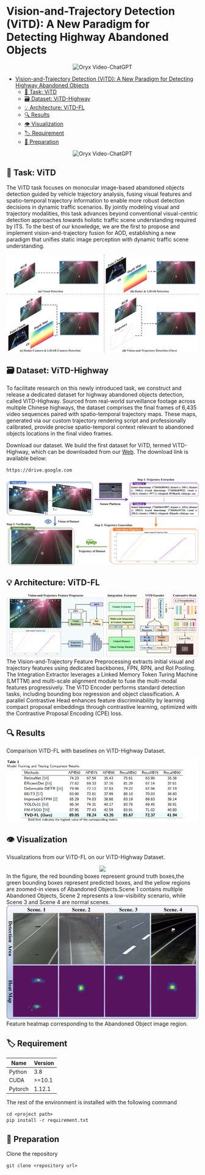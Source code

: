 # Vision-and-Trajectory Detection (ViTD): A New Paradigm for Detecting Highway Abandoned Objects

<p align="center">
    <img src="https://i.imgur.com/waxVImv.png" alt="Oryx Video-ChatGPT">
</p>

- [Vision-and-Trajectory Detection (ViTD): A New Paradigm for Detecting Highway Abandoned Objects](#vision-and-trajectory-detection-vitd-a-new-paradigm-for-detecting-highway-abandoned-objects)
  - [💬 Task: ViTD](#-task-vitd)
  - [🗃️ Dataset: ViTD-Highway](#️-dataset-vitd-highway)
  - [💡 Architecture: ViTD-FL](#-architecture-vitd-fl)
  - [🔍 Results](#-results)
  - [👁️ Visualization](#️-visualization)
  - [🏷️ Requirement](#️-requirement)
  - [📄 Preparation](#-preparation)

<p align="center">
    <img src="https://i.imgur.com/waxVImv.png" alt="Oryx Video-ChatGPT">
</p>

## 💬 Task: ViTD

The ViTD task focuses on monocular image-based abandoned objects detection guided by vehicle trajectory analysis, fusing visual features and spatio-temporal trajectory information to enable more robust detection decisions in dynamic traffic scenarios. By jointly modeling visual and trajectory modalities, this task advances beyond conventional visual-centric detection approaches towards holistic traffic scene understanding required by ITS. To the best of our knowledge, we are the first to propose and implement vision-and-trajectory fusion for AOD, establishing a new paradigm that unifies static image perception with dynamic traffic scene understanding.

<div align="center">
  <img src="images/ViTD.png"/>
</div>

## 🗃️ Dataset: ViTD-Highway
To facilitate research on this newly introduced task, we construct and release a dedicated dataset for highway abandoned objects detection, called ViTD-Highway. Sourced from real-world surveillance footage across multiple Chinese highways, the dataset comprises the final frames of 6,435 video sequences paired with spatio-temporal trajectory maps. These maps, generated via our custom trajectory rendering script and professionally calibrated, provide precise spatio-temporal context relevant to abandoned objects locations in the final video frames. 

Download our dataset. We build the first dataset for ViTD, termed ViTD-Highway, which can be downloaded from our [Web](https://www.baidu.com). The download link is available below:
```
https://drive.google.com
```

<div align="center">
  <img src="images/ViTD-Highway.png"/>
</div>


## 💡 Architecture: ViTD-FL

<div align="center">
  <img src="images/ViTD-FL.png"/>
</div>
The Vision-and-Trajectory Feature Preprocessing extracts initial visual and trajectory features using dedicated backbones, FPN, RPN, and RoI Pooling. The Integration Extractor leverages a Linked Memory Token Turing Machine (LMTTM) and multi-scale alignment module to fuse the multi-modal features progressively. The ViTD Encoder performs standard detection tasks, including bounding box regression and object classification. A parallel Contrastive Head enhances feature discriminability by learning compact proposal embeddings through contrastive learning, optimized  with the Contrastive Proposal Encoding (CPE) loss.

## 🔍 Results

Comparison ViTD-FL with baselines on ViTD-Highway Dataset.
<div align="center">
  <img src="images/Experiments.jpg"/>
</div>

## 👁️ Visualization

Visualizations from our ViTD-FL on our ViTD-Highway Dataset.

<div align="center">
  <img src="images/ViTD-ksh1.png"/>
</div>
In the figure, the red bounding boxes represent ground truth boxes,the green bounding boxes represent predicted boxes, and the yellow regions are zoomed-in views of Abandoned Objects.Scene 1 contains multiple Abandoned Objects, Scene 2 represents a low-visibility scenario, while Scene 3 and Scene 4 are normal scenes.

<div align="center">
  <img src="images/ViTD-ksh2.png"/>
</div>
 Feature heatmap corresponding to the Abandoned
Object image region.


## 🏷️ Requirement

| Name  |Version   |
| ------------ | ------------ |
|  Python | 3.8  |
|  CUDA | >=10.1  |
|  Pytorch | 1.12.1  |

The rest of the environment is installed with the following command
```shell
cd <project path>
pip install -r requirement.txt
```

## 📄 Preparation

Clone the repository
```shell
git clone <repository url>
```